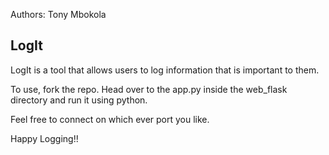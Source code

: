 Authors: Tony Mbokola

## LogIt

LogIt is a tool that allows users to log information that is important to them.

To use, fork the repo. Head over to the app.py inside the web_flask directory
and run it using python.

Feel free to connect on which ever port you like.

Happy Logging!!